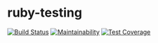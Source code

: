 # ruby-testing 
[![Build Status](https://travis-ci.org/krilek/ruby-testing.svg?branch=master)](https://travis-ci.org/krilek/ruby-testing)
[![Maintainability](https://api.codeclimate.com/v1/badges/364f5bbef971bc3b5558/maintainability)](https://codeclimate.com/github/krilek/ruby-testing/maintainability)
[![Test Coverage](https://api.codeclimate.com/v1/badges/364f5bbef971bc3b5558/test_coverage)](https://codeclimate.com/github/krilek/ruby-testing/test_coverage)
